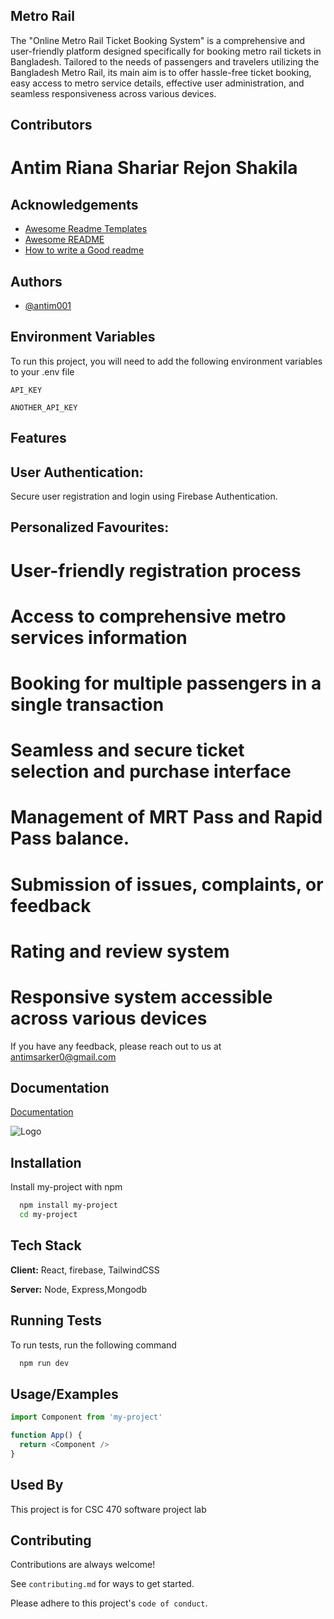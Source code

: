 
## Metro Rail
The "Online Metro Rail Ticket Booking System" is a comprehensive and user-friendly platform designed specifically for booking metro rail tickets in Bangladesh. Tailored to the needs of passengers and travelers utilizing the Bangladesh Metro Rail, its main aim is to offer hassle-free ticket booking, easy access to metro service details, effective user administration, and seamless responsiveness across various devices.

## Contributors
 # Antim  Riana  Shariar  Rejon  Shakila







## Acknowledgements

 - [Awesome Readme Templates](https://awesomeopensource.com/project/elangosundar/awesome-README-templates)
 - [Awesome README](https://github.com/matiassingers/awesome-readme)
 - [How to write a Good readme](https://bulldogjob.com/news/449-how-to-write-a-good-readme-for-your-github-project)


## Authors

- [@antim001](https://www.github.com/antim001)







## Environment Variables

To run this project, you will need to add the following environment variables to your .env file

`API_KEY`

`ANOTHER_API_KEY`


## Features

## User Authentication: 
Secure user registration and login using Firebase Authentication.

## Personalized Favourites:
 #	User-friendly registration process
#	Access to comprehensive metro services information
# Booking for multiple passengers in a single transaction
#	Seamless and secure ticket selection and purchase interface
#	Management of MRT Pass and Rapid Pass balance.
#	Submission of issues, complaints, or feedback
#	Rating and review system
#	Responsive system accessible across various devices



If you have any feedback, please reach out to us at antimsarker0@gmail.com




## Documentation

[Documentation](https://linktodocumentation)


![Logo](https://dev-to-uploads.s3.amazonaws.com/uploads/articles/th5xamgrr6se0x5ro4g6.png)


## Installation

Install my-project with npm

```bash
  npm install my-project
  cd my-project
```
    
## Tech Stack

**Client:** React, firebase, TailwindCSS

**Server:** Node, Express,Mongodb


## Running Tests

To run tests, run the following command

```bash
  npm run dev
```


## Usage/Examples

```javascript
import Component from 'my-project'

function App() {
  return <Component />
}
```


## Used By

This project is for CSC 470 software project lab







## Contributing

Contributions are always welcome!

See `contributing.md` for ways to get started.

Please adhere to this project's `code of conduct`.





